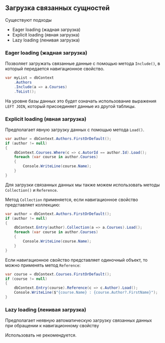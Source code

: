 ## Загрузка связанных сущностей



Существуют подходы

- Eager loading (жадная загрузка)
- Explicit loading (явная загрузка)
- Lazy loading (ленивая загрузка)



### Eager loading (жадная загрузка)

Позволяет загружать связанные данные с помощью метода `Include()`, в который передается навигационное свойство.

```c#
var myList = dbContext
    .Authors
    .Include(a => a.Courses)
    .ToList();
```

На уровне базы данных это будет означать использование выражения `LEFT JOIN`, который присоединяет данные из другой таблицы.



### Explicit loading (явная загрузка)

Предполагает явную загрузку данных с помощью метода `Load()`.

```c#
var author = dbContext.Authors.FirstOrDefault();
if (author != null)
{
    dbContext.Courses.Where(c => c.AutorId == author.Id).Load();
    foreach (var course in author.Courses)
    {
        Console.WriteLine(course.Name);
    }
}
```

Для загрузки связанных данных мы также можем использовать методы `Collection()` и `Reference`. 

Метод `Collection` применяется, если навигационное свойство представляет коллекцию:

```c#
var author = dbContext.Authors.FirstOrDefault();
if (author != null)
{
    dbContext.Entry(author).Collection(a => a.Courses).Load();
    foreach (var course in author.Courses)
    {
        Console.WriteLine(course.Name);
    }
}
```

Если навигационное свойство представляет одиночный объект, то можно применять метод `Reference`:

```c#
var course = dbContext.Courses.FirstOrDefault();
if (course != null)
{
    dbContext.Entry(course).Reference(c => c.Author).Load();
    Console.WriteLine($"{course.Name} : {course.Author?.FirstName}");
}
```



### Lazy loading (ленивая загрузка)

Предполагает неявную автоматическую загрузку связанных данных при обращении к навигационному свойству

Использовать не рекомендуется.